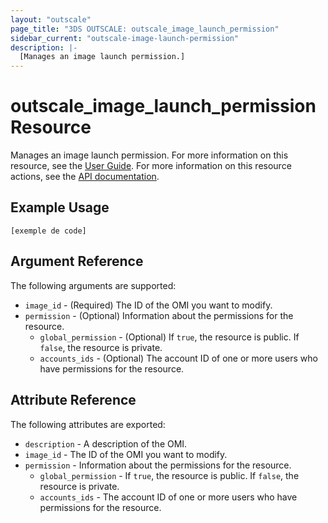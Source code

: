 ```yaml
---
layout: "outscale"
page_title: "3DS OUTSCALE: outscale_image_launch_permission"
sidebar_current: "outscale-image-launch-permission"
description: |-
  [Manages an image launch permission.]
---
```


# outscale_image_launch_permission Resource

Manages an image launch permission.
For more information on this resource, see the [User Guide](https://wiki.outscale.net/display/EN/About+OMIs#AboutOMIs-OMIsPermissions,CopiesandExportstoOSU).
For more information on this resource actions, see the [API documentation](https://docs-beta.outscale.com/#updateimage).

## Example Usage

```hcl
[exemple de code]
```

## Argument Reference

The following arguments are supported:

* `image_id` - (Required) The ID of the OMI you want to modify.
* `permission` - (Optional) Information about the permissions for the resource.
  * `global_permission` - (Optional) If `true`, the resource is public. If `false`, the resource is private.
  * `accounts_ids` - (Optional) The account ID of one or more users who have permissions for the resource.

## Attribute Reference

The following attributes are exported:

* `description` - A description of the OMI.
* `image_id` - The ID of the OMI you want to modify.
* `permission` - Information about the permissions for the resource.
  * `global_permission` - If `true`, the resource is public. If `false`, the resource is private.
  * `accounts_ids` - The account ID of one or more users who have permissions for the resource.
